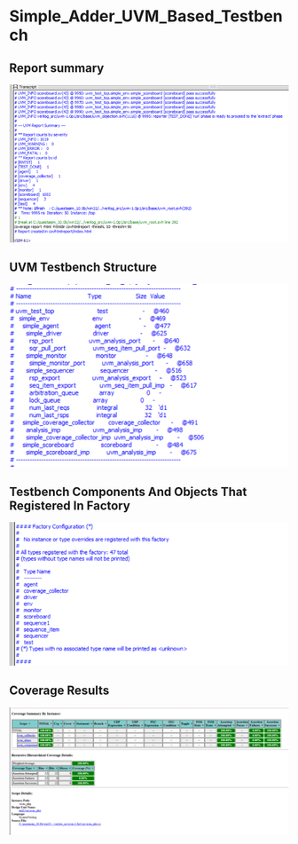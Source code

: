 # Simple_Adder_UVM_Based_Testbench #
## Report summary 
<img src="Screenshot 2024-06-29 000847.png" width="700">

##  UVM Testbench Structure

<img src="Screenshot 2024-06-29 001400.png" width="700">

## Testbench Components And Objects That Registered In Factory

<img src="Screenshot 2024-06-29 001448.png" width="700">

##  Coverage Results

<img src="Screenshot 2024-06-29 001524.png" width="700">
